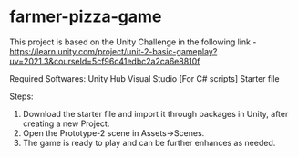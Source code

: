 # farmer-pizza-game
 This project is based on the Unity Challenge in the following link - https://learn.unity.com/project/unit-2-basic-gameplay?uv=2021.3&courseId=5cf96c41edbc2a2ca6e8810f 

Required Softwares: 
Unity Hub 
Visual Studio [For C# scripts] 
Starter file

Steps:

1) Download the starter file and import it through packages in Unity, after creating a new Project.
2) Open the Prototype-2 scene in Assets->Scenes.
3) The game is ready to play and can be further enhances as needed.
